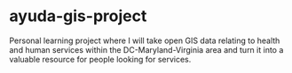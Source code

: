 # ayuda-gis-project
Personal learning project where I will take open GIS data relating to health and human services within the DC-Maryland-Virginia area and turn it into a valuable resource for people looking for services.
